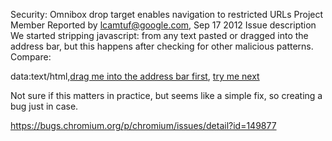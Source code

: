 Security: Omnibox drop target enables navigation to restricted URLs
Project Member Reported by lcamtuf@google.com, Sep 17 2012
Issue description
We started stripping javascript: from any text pasted or dragged into the address bar, but this happens after checking for other malicious patterns. Compare:

data:text/html,<a href='chrome://inducebrowsercrashforrealz'>drag me into the address bar first</a>, <a href='javascript:chrome://inducebrowsercrashforrealz'>try me next</a>

Not sure if this matters in practice, but seems like a simple fix, so creating a bug just in case.

https://bugs.chromium.org/p/chromium/issues/detail?id=149877
